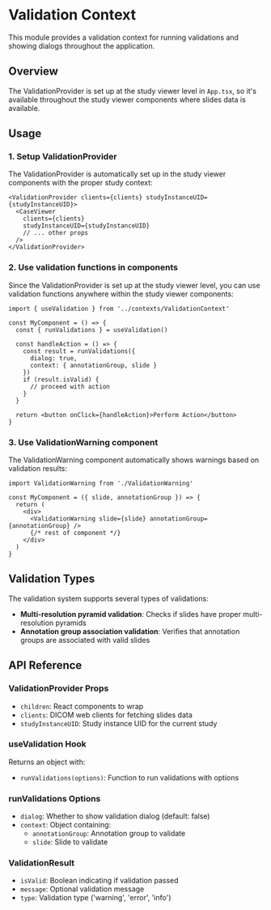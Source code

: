 # Validation Context

This module provides a validation context for running validations and showing dialogs throughout the application.

## Overview

The ValidationProvider is set up at the study viewer level in `App.tsx`, so it's available throughout the study viewer components where slides data is available.

## Usage

### 1. Setup ValidationProvider

The ValidationProvider is automatically set up in the study viewer components with the proper study context:

```tsx
<ValidationProvider clients={clients} studyInstanceUID={studyInstanceUID}>
  <CaseViewer
    clients={clients}
    studyInstanceUID={studyInstanceUID}
    // ... other props
  />
</ValidationProvider>
```

### 2. Use validation functions in components

Since the ValidationProvider is set up at the study viewer level, you can use validation functions anywhere within the study viewer components:

```tsx
import { useValidation } from '../contexts/ValidationContext'

const MyComponent = () => {
  const { runValidations } = useValidation()
  
  const handleAction = () => {
    const result = runValidations({ 
      dialog: true, 
      context: { annotationGroup, slide } 
    })
    if (result.isValid) {
      // proceed with action
    }
  }
  
  return <button onClick={handleAction}>Perform Action</button>
}
```

### 3. Use ValidationWarning component

The ValidationWarning component automatically shows warnings based on validation results:

```tsx
import ValidationWarning from './ValidationWarning'

const MyComponent = ({ slide, annotationGroup }) => {
  return (
    <div>
      <ValidationWarning slide={slide} annotationGroup={annotationGroup} />
      {/* rest of component */}
    </div>
  )
}
```

## Validation Types

The validation system supports several types of validations:

- **Multi-resolution pyramid validation**: Checks if slides have proper multi-resolution pyramids
- **Annotation group association validation**: Verifies that annotation groups are associated with valid slides

## API Reference

### ValidationProvider Props

- `children`: React components to wrap
- `clients`: DICOM web clients for fetching slides data
- `studyInstanceUID`: Study instance UID for the current study

### useValidation Hook

Returns an object with:
- `runValidations(options)`: Function to run validations with options

### runValidations Options

- `dialog`: Whether to show validation dialog (default: false)
- `context`: Object containing:
  - `annotationGroup`: Annotation group to validate
  - `slide`: Slide to validate

### ValidationResult

- `isValid`: Boolean indicating if validation passed
- `message`: Optional validation message
- `type`: Validation type ('warning', 'error', 'info') 